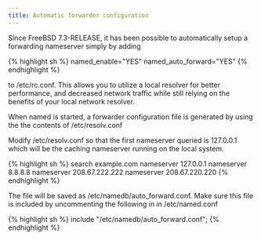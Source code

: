```yaml
---
title: Automatic forwarder configuration
---
```

Since FreeBSD 7.3-RELEASE, it has been possible to
automatically setup a forwarding nameserver simply by adding

{% highlight sh %}
named_enable="YES"
named_auto_forward="YES"
{% endhighlight %}

to /etc/rc.conf.  This allows you to utilize a local resolver for
better performance, and decreased network traffic while still
relying on the benefits of your local network resolver.

When named is started, a forwarder configuration file is generated
by using the the contents of /etc/resolv.conf

Modify /etc/resolv.conf so that the first nameserver queried is 127.0.0.1
which will be the caching nameserver running on the local system.

{% highlight sh %}
search example.com
nameserver 127.0.0.1
nameserver 8.8.8.8
nameserver 208.67.222.222
nameserver 208.67.220.220
{% endhighlight %}

The file will be saved as /etc/namedb/auto_forward.conf. Make sure this
file is included by uncommenting the following in in /etc/named.conf

{% highlight sh %}
include "/etc/namedb/auto_forward.conf";
{% endhighlight %}


